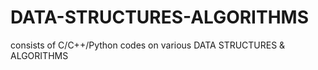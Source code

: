 # DATA-STRUCTURES-ALGORITHMS
consists of C/C++/Python codes on various DATA STRUCTURES &amp; ALGORITHMS
